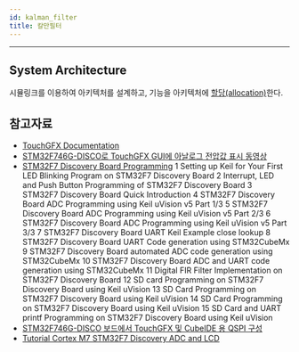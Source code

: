 ```yaml
---
id: kalman_filter
title: 칼만필터
---
```


---

## System Architecture

시뮬링크를 이용하여 아키텍처를 설계하고, 기능을 아키텍처에 <u>할당(allocation)</u>한다.

## 참고자료
* [TouchGFX Documentation](https://support.touchgfx.com/4.18/ko/docs/introduction/welcome)
* [STM32F746G-DISCO로 TouchGFX GUI에 아날로그 전압값 표시 동영상](https://www.youtube.com/watch?v=EbWOv_0Lp-U)
* [STM32F7 Discovery Board Programming](https://www.youtube.com/playlist?list=PLc2rvfiptPSR0bzPjEsg5zmj0jvYMZLbV)
  1 Setting up Keil for Your First LED Blinking Program on STM32F7 Discovery Board
  2 Interrupt, LED and Push Button Programming of STM32F7 Discovery Board
  3 STM32F7 Discovery Board Quick Introduction
  4 STM32F7 Discovery Board ADC Programming using Keil uVision v5 Part 1/3
  5 STM32F7 Discovery Board ADC Programming using Keil uVision v5 Part 2/3
  6 STM32F7 Discovery Board ADC Programming using Keil uVision v5 Part 3/3
  7 STM32F7 Discovery Board UART Keil Example close lookup
  8 STM32F7 Discovery Board UART Code generation using STM32CubeMx
  9 STM32F7 Discovery Board automated ADC code generation using STM32CubeMx
  10 STM32F7 Discovery Board ADC and UART code generation using STM32CubeMx
  11 Digital FIR Filter Implementation on STM32F7 Discovery Board
  12 SD card Programming on STM32F7 Discovery Board using Keil uVision
  13 SD Card Programming on STM32F7 Discovery Board using Keil uVision
  14 SD Card Programming on STM32F7 Discovery Board using Keil uVision
  15 SD Card and UART printf Programming on STM32F7 Discovery Board using Keil uVision
* [STM32F746G-DISCO 보드에서 TouchGFX 및 CubeIDE 용 QSPI 구성](https://www.youtube.com/watch?v=237lPdMsDZs)
* [Tutorial Cortex M7 STM32F7 Discovery ADC and LCD](https://www.youtube.com/watch?v=lbca4T4oXWk)

